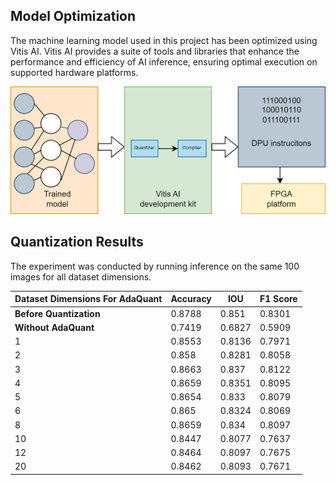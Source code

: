 ## Model Optimization
The machine learning model used in this project has been optimized using Vitis AI. Vitis AI provides a suite of tools and libraries that enhance the performance and efficiency of AI inference, ensuring optimal execution on supported hardware platforms.

![VitisAI](../images/VitisAI.png)

## Quantization Results

The experiment was conducted by running inference on the same 100 images for all dataset dimensions.


| Dataset Dimensions For AdaQuant | Accuracy | IOU  | F1 Score |
|--------------------|----------|------|----------|
| **Before Quantization**    | 0.8788   | 0.851 | 0.8301   |
| **Without AdaQuant**       | 0.7419   | 0.6827| 0.5909   |
| 1                  | 0.8553   | 0.8136| 0.7971   |
| 2                  | 0.858    | 0.8281| 0.8058   |
| 3                  | 0.8663   | 0.837 | 0.8122   |
| 4                  | 0.8659   | 0.8351| 0.8095   |
| 5                  | 0.8654   | 0.833 | 0.8079   |
| 6                  | 0.865    | 0.8324| 0.8069   |
| 8                  | 0.8659   | 0.834 | 0.8097   |
| 10                 | 0.8447   | 0.8077| 0.7637   |
| 12                 | 0.8464   | 0.8097| 0.7675   |
| 20                 | 0.8462   | 0.8093| 0.7671   |
